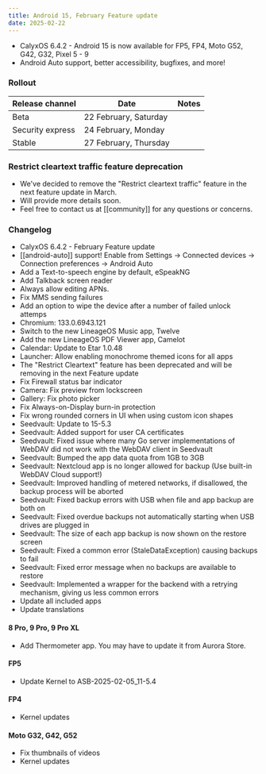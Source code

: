 ```yaml
---
title: Android 15, February Feature update
date: 2025-02-22
---
```


* CalyxOS 6.4.2 - Android 15 is now available for FP5, FP4, Moto G52, G42, G32, Pixel 5 - 9
* Android Auto support, better accessibility, bugfixes, and more!

### Rollout

| Release channel  | Date   | Notes |
| ---------------- | ------ | ------ |
| Beta | 22 February, Saturday |  |
| Security express | 24 February, Monday |  |
| Stable | 27 February, Thursday | |

### Restrict cleartext traffic feature deprecation
* We've decided to remove the "Restrict cleartext traffic" feature in the next feature update in March.
* Will provide more details soon.
* Feel free to contact us at [[community]] for any questions or concerns.

### Changelog
* CalyxOS 6.4.2 - February Feature update
* [[android-auto]] support! Enable from Settings -> Connected devices -> Connection preferences -> Android Auto
* Add a Text-to-speech engine by default, eSpeakNG
* Add Talkback screen reader
* Always allow editing APNs.
* Fix MMS sending failures
* Add an option to wipe the device after a number of failed unlock attemps
* Chromium: 133.0.6943.121
* Switch to the new LineageOS Music app, Twelve
* Add the new LineageOS PDF Viewer app, Camelot
* Calendar: Update to Etar 1.0.48
* Launcher: Allow enabling monochrome themed icons for all apps
* The "Restrict Cleartext" feature has been deprecated and will be removing in the next Feature update
* Fix Firewall status bar indicator
* Camera: Fix preview from lockscreen
* Gallery: Fix photo picker
* Fix Always-on-Display burn-in protection
* Fix wrong rounded corners in UI when using custom icon shapes
* Seedvault: Update to 15-5.3
* Seedvault: Added support for user CA certificates
* Seedvault: Fixed issue where many Go server implementations of WebDAV did not work with the WebDAV client in Seedvault
* Seedvault: Bumped the app data quota from 1GB to 3GB
* Seedvault: Nextcloud app is no longer allowed for backup (Use built-in WebDAV Cloud support!)
* Seedvault: Improved handling of metered networks, if disallowed, the backup process will be aborted
* Seedvault: Fixed backup errors with USB when file and app backup are both on
* Seedvault: Fixed overdue backups not automatically starting when USB drives are plugged in
* Seedvault: The size of each app backup is now shown on the restore screen
* Seedvault: Fixed a common error (StaleDataException) causing backups to fail
* Seedvault: Fixed error message when no backups are available to restore
* Seedvault: Implemented a wrapper for the backend with a retrying mechanism, giving us less common errors
* Update all included apps
* Update translations

#### 8 Pro, 9 Pro, 9 Pro XL
* Add Thermometer app. You may have to update it from Aurora Store.

#### FP5
* Update Kernel to ASB-2025-02-05_11-5.4

#### FP4
* Kernel updates

#### Moto G32, G42, G52
* Fix thumbnails of videos
* Kernel updates
